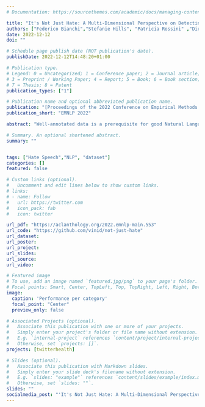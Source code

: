 ```yaml
---
# Documentation: https://sourcethemes.com/academic/docs/managing-content/

title: "It's Not Just Hate: A Multi-Dimensional Perspective on Detecting Harmful Speech Online"
authors: ["Federico Bianchi","Stefanie Hills", "Patricia Rossini" ,"Dirk Hovy", "Rebekah Tromble", "Nava Tintarev"]
date: 2022-12-12
doi: ""

# Schedule page publish date (NOT publication's date).
publishDate: 2022-12-12T14:48:20+01:00

# Publication type.
# Legend: 0 = Uncategorized; 1 = Conference paper; 2 = Journal article;
# 3 = Preprint / Working Paper; 4 = Report; 5 = Book; 6 = Book section;
# 7 = Thesis; 8 = Patent
publication_types: ["1"]

# Publication name and optional abbreviated publication name.
publication: "[Proceedings of the 2022 Conference on Empirical Methods in Natural Language Processing](https://aclanthology.org/2022.emnlp-main.553)"
publication_short: "EMNLP 2022"

abstract: "Well-annotated data is a prerequisite for good Natural Language Processing models. Too often, though, annotation decisions are governed by optimizing time or annotator agreement. We make a case for nuanced efforts in an interdisciplinary setting for annotating offensive online speech. Detecting offensive content is rapidly becoming one of the most important real-world NLP tasks. However, most datasets use a single binary label, e.g., for hate or incivility, even though each concept is multi-faceted. This modeling choice severely limits nuanced insights, but also performance.We show that a more fine-grained multi-label approach to predicting incivility and hateful or intolerant content addresses both conceptual and performance issues.We release a novel dataset of over 40,000 tweets about immigration from the US and UK, annotated with six labels for different aspects of incivility and intolerance.Our dataset not only allows for a more nuanced understanding of harmful speech online, models trained on it also outperform or match performance on benchmark datasets"

# Summary. An optional shortened abstract.
summary: ""


tags: ["Hate Speech","NLP", "dataset"]
categories: []
featured: false

# Custom links (optional).
#   Uncomment and edit lines below to show custom links.
# links:
# - name: Follow
#   url: https://twitter.com
#   icon_pack: fab
#   icon: twitter

url_pdf: "https://aclanthology.org/2022.emnlp-main.553"
url_code: "https://github.com/vinid/not-just-hate"
url_dataset:
url_poster:
url_project:
url_slides:
url_source:
url_video:

# Featured image
# To use, add an image named `featured.jpg/png` to your page's folder.
# Focal points: Smart, Center, TopLeft, Top, TopRight, Left, Right, BottomLeft, Bottom, BottomRight.
image:
  caption: 'Performance per category'
  focal_point: "Center"
  preview_only: false

# Associated Projects (optional).
#   Associate this publication with one or more of your projects.
#   Simply enter your project's folder or file name without extension.
#   E.g. `internal-project` references `content/project/internal-project/index.md`.
#   Otherwise, set `projects: []`.
projects: [twitterhealth]

# Slides (optional).
#   Associate this publication with Markdown slides.
#   Simply enter your slide deck's filename without extension.
#   E.g. `slides: "example"` references `content/slides/example/index.md`.
#   Otherwise, set `slides: ""`.
slides: ""
socialmedia_post: "'It's Not Just Hate: A Multi-Dimensional Perspective on Detecting Harmful Speech Online' by Bianchi et al. advances #OnlineHate prediction using a 40k+ tweet dataset."
---
```

